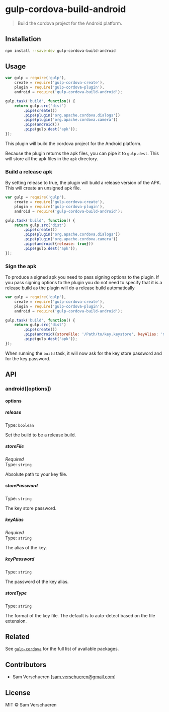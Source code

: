 # gulp-cordova-build-android

> Build the cordova project for the Android platform.

## Installation

```bash
npm install --save-dev gulp-cordova-build-android
```

## Usage

```javascript
var gulp = require('gulp'),
    create = require('gulp-cordova-create'),
    plugin = require('gulp-cordova-plugin'),
    android = require('gulp-cordova-build-android');

gulp.task('build', function() {
    return gulp.src('dist')
        .pipe(create())
        .pipe(plugin('org.apache.cordova.dialogs'))
        .pipe(plugin('org.apache.cordova.camera'))
        .pipe(android())
        .pipe(gulp.dest('apk'));
});
```

This plugin will build the cordova project for the Android platform.

Because the plugin returns the apk files, you can pipe it to `gulp.dest`. This will store all the apk files
in the `apk` directory.

### Build a release apk

By setting release to true, the plugin will build a release version of the APK. This will create an unsigned apk file.

```javascript
var gulp = require('gulp'),
    create = require('gulp-cordova-create'),
    plugin = require('gulp-cordova-plugin'),
    android = require('gulp-cordova-build-android');

gulp.task('build', function() {
    return gulp.src('dist')
        .pipe(create())
        .pipe(plugin('org.apache.cordova.dialogs'))
        .pipe(plugin('org.apache.cordova.camera'))
        .pipe(android({release: true}))
        .pipe(gulp.dest('apk'));
});
```

### Sign the apk

To produce a signed apk you need to pass signing options to the plugin. If you pass signing options to the plugin you do not need to
specify that it is a release build as the plugin will do a release build automatically

```javascript
var gulp = require('gulp'),
    create = require('gulp-cordova-create'),
    plugin = require('gulp-cordova-plugin'),
    android = require('gulp-cordova-build-android');

gulp.task('build', function() {
    return gulp.src('dist')
        .pipe(create())
        .pipe(android({storeFile: '/Path/to/key.keystore', keyAlias: 'my_alias'}))
        .pipe(gulp.dest('apk'));
});
```

When running the `build` task, it will now ask for the key store password and for the key password.

## API

### android([options])

#### options

##### release

Type: `boolean`

Set the build to be a release build.

##### storeFile

*Required*  
Type: `string`

Absolute path to your key file.

##### storePassword

Type: `string`

The key store password.

##### keyAlias

*Required*  
Type: `string`

The alias of the key.

##### keyPassword

Type: `string`

The password of the key alias.

##### storeType

Type: `string`

The format of the key file. The default is to auto-detect based on the file extension.

## Related

See [`gulp-cordova`](https://github.com/SamVerschueren/gulp-cordova) for the full list of available packages.

## Contributors

- Sam Verschueren [<sam.verschueren@gmail.com>]

## License

MIT © Sam Verschueren

